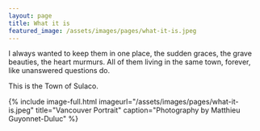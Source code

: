 ```yaml
---
layout: page
title: What it is
featured_image: /assets/images/pages/what-it-is.jpeg
---
```


I always wanted to keep them in one place, the sudden graces, the grave beauties, the heart murmurs. All of them living in the same town, forever, like unanswered questions do.

This is the Town of Sulaco.

{% include image-full.html imageurl="/assets/images/pages/what-it-is.jpeg" title="Vancouver Portrait" caption="Photography by Matthieu Guyonnet-Duluc" %}

